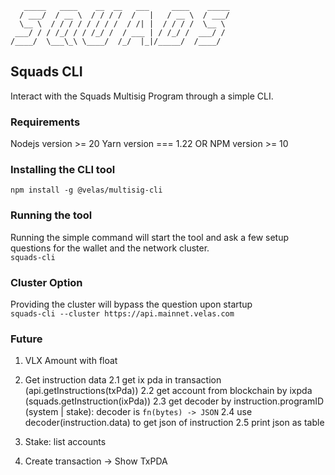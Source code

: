```
   _____   ____    __  __   ___     ____    _____
  / ___/  / __ \  / / / /  /   |   / __ \  / ___/
  \__ \  / / / / / / / /  / /| |  / / / /  \__ \
 ___/ / / /_/ / / /_/ /  / ___ | / /_/ /  ___/ /
/____/  \___\_\ \____/  /_/  |_|/_____/  /____/

```

## Squads CLI

Interact with the Squads Multisig Program through a simple CLI.

### Requirements

Nodejs version >= 20
Yarn version === 1.22 OR NPM version >= 10

### Installing the CLI tool

`npm install -g @velas/multisig-cli`

### Running the tool

Running the simple command will start the tool and ask a few setup questions for the wallet and the network cluster.\
`squads-cli`

### Cluster Option

Providing the cluster will bypass the question upon startup\
`squads-cli --cluster https://api.mainnet.velas.com`

### Future 

1. VLX Amount with float

2. Get instruction data
2.1 get ix pda in transaction (api.getInstructions(txPda))
2.2 get account from blockchain by ixpda (squads.getInstruction(ixPda))
2.3 get decoder by instruction.programID (system | stake): decoder is `fn(bytes) -> JSON`
2.4 use decoder(instruction.data) to get json of instruction
2.5 print json as table

3. Stake: list accounts
4. Create transaction -> Show TxPDA